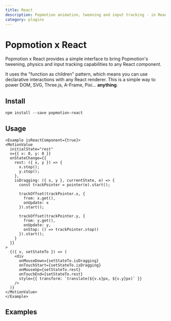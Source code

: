 ```yaml
---
title: React
description: Popmotion animation, tweening and input tracking - in React!
category: plugins
---
```


# Popmotion x React

Popmotion x React provides a simple interface to bring Popmotion's tweening, physics and input tracking capabilities to any React component.

It uses the "function as children" pattern, which means you can use declarative interactions with any React renderer. This is a simple way to power DOM, SVG, Three.js, A-Frame, Pixi... **anything**.

## Install

```
npm install --save popmotion-react
```

## Usage

```
<Example isReactComponent={true}>
<MotionValue
  initialState="rest"
  v={{ x: 0, y: 0 }}
  onStateChange={{
    rest: ({ x, y }) => {
      x.stop();
      y.stop();
    },
    isDragging: ({ x, y }, currentState, e) => {
      const trackPointer = pointer(e).start();

      trackOffset(trackPointer.x, {
        from: x.get(),
        onUpdate: x
      }).start();

      trackOffset(trackPointer.y, {
        from: y.get(),
        onUpdate: y,
        onStop: () => trackPointer.stop()
      }).start();
    }
  }}
>
  {({ v, setStateTo }) => (
    <div
      onMouseDown={setStateTo.isDragging}
      onTouchStart={setStateTo.isDragging}
      onMouseUp={setStateTo.rest}
      onTouchEnd={setStateTo.rest}
      style={{ transform: `translate(${v.x}px, ${v.y}px)` }}
    />
  )}
</MotionValue>
</Example>
```
## Examples
